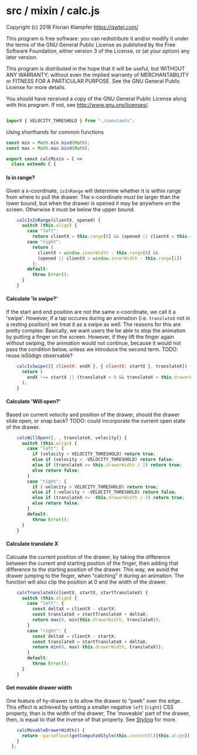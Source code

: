 # src / mixin / calc.js
Copyright (c) 2018 Florian Klampfer <https://qwtel.com/>

This program is free software: you can redistribute it and/or modify
it under the terms of the GNU General Public License as published by
the Free Software Foundation, either version 3 of the License, or
(at your option) any later version.

This program is distributed in the hope that it will be useful,
but WITHOUT ANY WARRANTY; without even the implied warranty of
MERCHANTABILITY or FITNESS FOR A PARTICULAR PURPOSE.  See the
GNU General Public License for more details.

You should have received a copy of the GNU General Public License
along with this program.  If not, see <http://www.gnu.org/licenses/>.


```js

import { VELOCITY_THRESHOLD } from "./constants";
```

Using shorthands for common functions


```js
const min = Math.min.bind(Math);
const max = Math.max.bind(Math);

export const calcMixin = C =>
  class extends C {
```

#### Is in range?
Given a x-coordinate, `isInRange` will  determine whether it is within range from where
to pull the drawer. The x-coordinate *must* be larger than the lower bound,
but when the drawer is opened it may be anywhere on the screen.
Otherwise it must be below the upper bound.


```js
    calcIsInRange(clientX, opened) {
      switch (this.align) {
        case "left":
          return clientX > this.range[0] && (opened || clientX < this.range[1]);
        case "right":
          return (
            clientX < window.innerWidth - this.range[0] &&
            (opened || clientX > window.innerWidth - this.range[1])
          );
        default:
          throw Error();
      }
    }
```

#### Calculate 'Is swipe?'
If the start and end position are not the same x-coordinate, we call it a 'swipe'.
However, if a tap occures during an animation (i.e. `translateX` not in a resting position)
we treat it as a swipe as well. The reasons for this are pretty complex:
Basically, we want users the be able to stop the animation by putting a finger on the screen.
However, if they lift the finger again without swiping, the animation would not continue,
because it would not pass the condition below, unless we introduce the second term.
TODO: reuse isSlidign observable?


```js
    calcIsSwipe([{ clientX: endX }, { clientX: startX }, translateX]) {
      return (
        endX !== startX || (translateX > 0 && translateX < this.drawerWidth)
      );
    }
```

#### Calculate 'Will open?'
Based on current velocity and position of the drawer,
should the drawer slide open, or snap back?
TODO: could incorporate the current open state of the drawer.


```js
    calcWillOpen([, , translateX, velocity]) {
      switch (this.align) {
        case "left": {
          if (velocity > VELOCITY_THRESHOLD) return true;
          else if (velocity < -VELOCITY_THRESHOLD) return false;
          else if (translateX >= this.drawerWidth / 2) return true;
          else return false;
        }
        case "right": {
          if (-velocity > VELOCITY_THRESHOLD) return true;
          else if (-velocity < -VELOCITY_THRESHOLD) return false;
          else if (translateX <= -this.drawerWidth / 2) return true;
          else return false;
        }
        default:
          throw Error();
      }
    }
```

#### Calculate translate X
Calcuate the current position of the drawer,
by taking the difference between the current and starting postion of the finger,
then adding that difference to the starting position of the drawer.
This way, we avoid the drawer jumping to the finger, when "catching" it during an animation.
The function will also clip the position at 0 and the width of the drawer.


```js
    calcTranslateX(clientX, startX, startTranslateX) {
      switch (this.align) {
        case "left": {
          const deltaX = clientX - startX;
          const translateX = startTranslateX + deltaX;
          return max(0, min(this.drawerWidth, translateX));
        }
        case "right": {
          const deltaX = clientX - startX;
          const translateX = startTranslateX + deltaX;
          return min(0, max(-this.drawerWidth, translateX));
        }
        default:
          throw Error();
      }
    }
```

#### Get movable drawer width
One feature of hy-drawer is to allow the drawer to "peek" over the edge.
This effect is achieved by setting a smaller negative `left` (`right`) CSS property,
than is the width of the drawer,
The 'moveable' part of the drawer, then, is equal to that the inverse of that property.
See [Styling](../../styling.md) for more.


```js
    calcMovableDrawerWidth() {
      return -parseFloat(getComputedStyle(this.contentEl)[this.align]);
    }
  };
```


